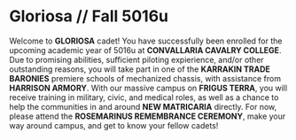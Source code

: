 # Gloriosa // Fall 5016u
Welcome to **GLORIOSA** cadet! You have successfully been enrolled for the upcoming academic year of 5016u at **CONVALLARIA CAVALRY COLLEGE**. Due to promising abilities, sufficient piloting expierience, and/or other outstanding reasons, you will take part in one of the **KARRAKIN TRADE BARONIES** premiere schools of mechanized chassis, with assistance from **HARRISON ARMORY**. With our massive campus on **FRIGUS TERRA**, you will receive training in military, civic, and medical roles, as well as a chance to help the communities in and around **NEW MATRICARIA** directly. For now, please attend the **ROSEMARINUS REMEMBRANCE CEREMONY**, make your way around campus, and get to know your fellow cadets!
